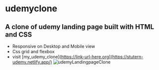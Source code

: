 
# udemyclone
## A clone of udemy landing page built with HTML  and CSS
* Responsive on Desktop and Mobile view
* Css grid and flexbox
* visit [my_udemy_clone](https://link-url-here.org](https://stutern-udemy.netlify.app/)
![udemyLandingpageClone](https://user-images.githubusercontent.com/80168865/220275371-02708183-0bf4-4b72-957f-905c7bed29f3.png)
